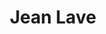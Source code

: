 ---
layout: leaf-node
title: "Jean Lave"
title-url: "http://vcresearch.berkeley.edu/faculty/jean-lave"
author: [ "" ]
groups: [ "pedagogical-styles" ]
categories: [ "communities-of-practice" ]
topics: [ "biographies" ]
summary: >
  Jean Lave is a social anthropologist with a strong interest in social theory. Much of her work, both in ethnography and in social theory, concentrates on the re-conceiving of learning, learners, and educational institutions in terms of social practice.
cite: >
  
pub-date: 
added_date: 2017-04-29
resource-type: external-page
---